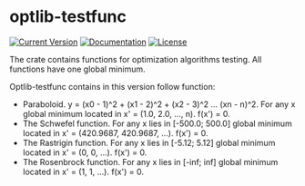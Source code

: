 # optlib-testfunc

[![Current Version](https://img.shields.io/crates/v/optlib_testfunc.svg)](https://crates.io/crates/optlib-testfunc)
[![Documentation](https://docs.rs/optlib-testfunc/badge.svg)](https://docs.rs/optlib-testfunc)
[![License](https://img.shields.io/crates/l/optlib_testfunc.svg)](https://crates.io/crates/optlib-testfunc)

The crate contains functions for optimization algorithms testing. All functions have one global minimum.

Optlib-testfunc contains in this version follow function:

* Paraboloid. y = (x0 - 1)^2 + (x1 - 2)^2 + (x2 - 3)^2 ... (xn - n)^2. For any x global minimum located in x' = (1.0, 2.0, ..., n). f(x') = 0.
* The Schwefel function. For any x lies in [-500.0; 500.0] global minimum located in x' = (420.9687, 420.9687, ...). f(x') = 0.
* The Rastrigin function. For any x lies in [-5.12; 5.12] global minimum located in x' = (0, 0, ...). f(x') = 0.
* The Rosenbrock function. For any x lies in [-inf; inf] global minimum located in x' = (1, 1, ...). f(x') = 0.
